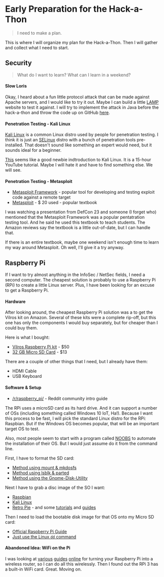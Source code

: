 # Early Preparation for the Hack-a-Thon

> I need to make a plan.

This is where I will organize my plan for the Hack-a-Thon. Then I will gather and collect what I need to start.


## Security

> What do I want to learn? What can I learn in a weekend?


#### Slow Loris

Okay, I heard about a fun little protocol attack that can be made against Apache servers, and I would like to try it out. Maybe I can build a little [LAMP](https://en.wikipedia.org/wiki/LAMP_%28software_bundle%29) website to test it against. I will try to implement the attack in Java before the hack-a-thon and throw the code up on GitHub [here](https://github.com/theJollySin/AttackTheBlock).


#### Penetration Testing - Kali Linux

[Kali Linux](http://www.kali.org/) is a common Linux distro used by people for penetration testing. I think it is just an [SELinux](selinuxproject.org) distro with a bunch of penetration tools pre-installed. That doesn't sound like something an expert would need, but it sounds ideal for a beginner.

[This](https://www.youtube.com/watch?v=vg9cNFPQFqM) seems like a good newbie indtroduction to Kali Linux. It is a 15-hour YouTube tutorial. Maybe I will hate it and have to find something else. We will see.


#### Penetration Testing - Metasploit

* [Metasploit Framework](https://github.com/rapid7/metasploit-framework) - popular tool for developing and testing exploit code against a remote target
* [Metasploit](https://www.goodreads.com/book/show/10545174-metasploit) - $ 20 used - popular textbook

I was watching a presentation from DefCon 23 and someone (I forget who) mentioned that the Metasploit Framework was a popular pentatration testing tool. And he said he used this textbook to teach students. The Amazon reviews say the textbook is a little out-of-date, but I can handle that.

If there is an entire textbook, maybe one weekend isn't enough time to learn my way around Metasploit. Oh well, I'll give it a try anyway.


## Raspberry Pi

If I want to try almost anything in the InfoSec / NetSec fields, I need a second computer. The cheapest solution is probably to use a Raspberry Pi (RPi) to create a little Linux server. Plus, I have been looking for an excuse to get a Raspberry Pi.


#### Hardware

After looking around, the cheapest Raspberry Pi solution was a to get the Vilros kit on Amazon. Several of these kits were a complete rip-off, but this one has only the components I would buy separately, but for cheaper than I could buy them.

Here is what I bought:

* [Vilros Raspberry Pi kit](https://www.amazon.com/gp/product/B01D92SSX6) - $50
* [32 GB Micro SD Card](https://www.amazon.com/gp/product/B06XWN9Q99) - $13

There are a couple of other things that I need, but I already have them:

* HDMI Cable
* USB Keyboard


#### Software & Setup

* [/r/raspberry_pi/](https://www.reddit.com/r/raspberry_pi/comments/41vbs8/new_persons_guide_to_the_pi_and_updated_example/) - Reddit community intro guide

The RPi uses a microSD card as its hard drive. And it can support a number of OSs (including something called Windows 10 IoT, Ha!). Because I want this process to be fast, I will pick the standard Linux distro for the RPi: Raspbian. But if the Windows OS becomes popular, that will be an important target OS to test.

Also, most people seem to start with a program called [NOOBS](https://www.raspberrypi.org/documentation/installation/noobs.md) to automate the installation of their OS.  But I would just assume do it from the command line.

First, I have to format the SD card:

* [Method using mount & mkdosfs](https://www.techwalla.com/articles/format-sd-card-linux)
* [Method using lsblk & parted](http://www.cio.com/article/3176034/linux/how-to-format-an-sd-card-in-linux.html)
* [Method using the Gnome-Disk-Utility](https://askubuntu.com/questions/44557/how-to-format-partition-sd-card)

Next I have to grab a disc image of the SO I want:

* [Raspbian](https://www.raspberrypi.org/downloads/raspbian/)
* [Kali Linux](https://www.offensive-security.com/kali-linux-arm-images/)
* [Retro Pie](https://retropie.org.uk/download/) - and some [tutorials](https://www.youtube.com/playlist?list=PLyPLRL6HIOqqXNmP2t19y0rphpiedNwNS) and [guides](https://github.com/RetroPie/RetroPie-Setup)

Then I need to load the bootable disk image for that OS onto my Micro SD card:

* [Official Raspberry Pi Guide](https://www.raspberrypi.org/documentation/installation/installing-images/linux.md)
* [Just use the Linux `dd` command](https://askubuntu.com/questions/179437/how-can-i-burn-a-raspberry-pi-image-to-sd-card-from-ubuntu)


#### Abandoned Idea: WiFi on the Pi

I was looking at [various](http://raspberrypihq.com/how-to-turn-a-raspberry-pi-into-a-wifi-router/) [guides](https://pimylifeup.com/raspberry-pi-wireless-access-point/) [online](https://jacobsalmela.com/2014/05/19/raspberry-pi-and-routing-turning-a-pi-into-a-router/) for turning your Raspberry Pi into a wireless router, so I can do all this wirelessly. Then I found out the RPi 3 has a built-in WiFi card. Great. Moving on.

